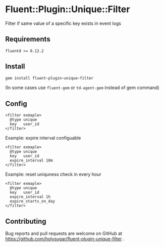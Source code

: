 # Fluent::Plugin::Unique::Filter

Filter if same value of a specific key exists in event logs

## Requirements

`fluentd >= 0.12.2`

## Install

```ruby
gem install fluent-plugin-unique-filter
```

(In some cases use `fluent-gem` or `td-agent-gem` instead of gem command)

## Config


```
<filter exmaple>
  @type unique
  key   user_id
</filter>
```

Example: expire interval configuable

```
<filter exmaple>
  @type unique
  key   user_id
  expire_interval 10m
</filter>
```

Example: reset uniquness check in every hour

```
<filter exmaple>
  @type unique
  key   user_id
  expire_interval 1h
  expire_starts_on_day
</filter>
```

## Contributing

Bug reports and pull requests are welcome on GitHub at https://github.com/holysugar/fluent-plugin-unique-filter .


